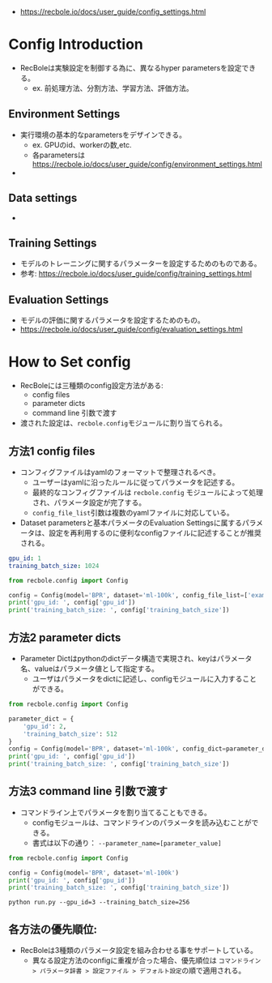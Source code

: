 - https://recbole.io/docs/user_guide/config_settings.html

# Config Introduction

- RecBoleは実験設定を制御する為に、異なるhyper parametersを設定できる。
  - ex. 前処理方法、分割方法、学習方法、評価方法。

## Environment Settings

- 実行環境の基本的なparametersをデザインできる。
  - ex. GPUのid、workerの数,etc.
  - 各parametersは https://recbole.io/docs/user_guide/config/environment_settings.html
-

## Data settings

-

## Training Settings

- モデルのトレーニングに関するパラメーターを設定するためのものである。
- 参考: https://recbole.io/docs/user_guide/config/training_settings.html

## Evaluation Settings

- モデルの評価に関するパラメータを設定するためのもの。
- https://recbole.io/docs/user_guide/config/evaluation_settings.html

# How to Set config

- RecBoleには三種類のconfig設定方法がある:
  - config files
  - parameter dicts
  - command line 引数で渡す
- 渡された設定は、`recbole.config`モジュールに割り当てられる。

## 方法1 config files

- コンフィグファイルはyamlのフォーマットで整理されるべき。
  - ユーザーはyamlに沿ったルールに従ってパラメータを記述する。
  - 最終的なコンフィグファイルは `recbole.config` モジュールによって処理され、パラメータ設定が完了する。
  - `config_file_list`引数は複数のyamlファイルに対応している。
- Dataset parametersと基本パラメータのEvaluation Settingsに属するパラメータは、設定を再利用するのに便利なconfigファイルに記述することが推奨される。

```yaml
gpu_id: 1
training_batch_size: 1024
```

```python
from recbole.config import Config

config = Config(model='BPR', dataset='ml-100k', config_file_list=['example.yaml'])
print('gpu_id: ', config['gpu_id'])
print('training_batch_size: ', config['training_batch_size'])
```

## 方法2 parameter dicts

- Parameter Dictはpythonのdictデータ構造で実現され、keyはパラメータ名、valueはパラメータ値として指定する。
  - ユーザはパラメータをdictに記述し、configモジュールに入力することができる。

```python
from recbole.config import Config

parameter_dict = {
    'gpu_id': 2,
    'training_batch_size': 512
}
config = Config(model='BPR', dataset='ml-100k', config_dict=parameter_dict)
print('gpu_id: ', config['gpu_id'])
print('training_batch_size: ', config['training_batch_size'])
```

## 方法3 command line 引数で渡す

- コマンドライン上でパラメータを割り当てることもできる。
  - configモジュールは、コマンドラインのパラメータを読み込むことができる。
  - 書式は以下の通り： `--parameter_name=[parameter_value]`

```python
from recbole.config import Config

config = Config(model='BPR', dataset='ml-100k')
print('gpu_id: ', config['gpu_id'])
print('training_batch_size: ', config['training_batch_size'])
```

```
python run.py --gpu_id=3 --training_batch_size=256
```

## 各方法の優先順位:

- RecBoleは3種類のパラメータ設定を組み合わせる事をサポートしている。
  - 異なる設定方法のconfigに重複が合った場合、優先順位は `コマンドライン > パラメータ辞書 > 設定ファイル > デフォルト設定`の順で適用される。
